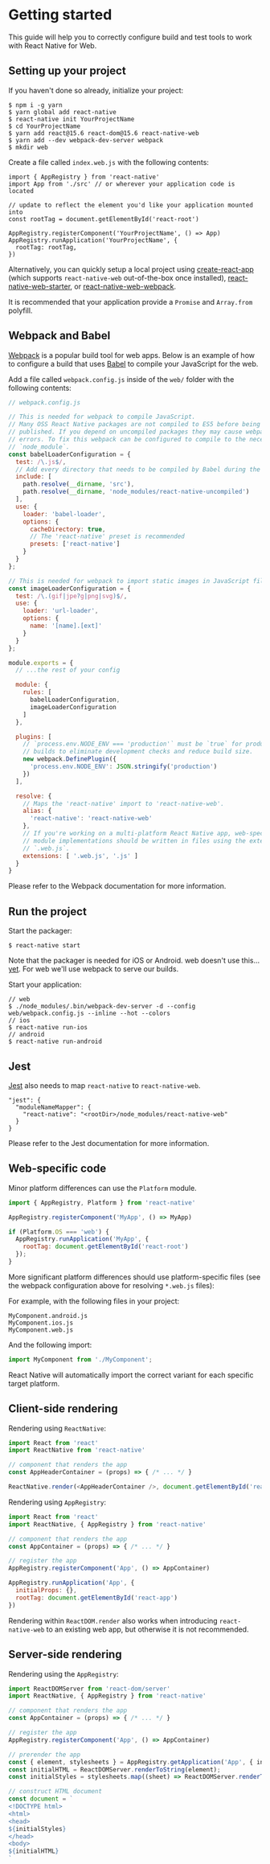 # Getting started

This guide will help you to correctly configure build and test tools to work
with React Native for Web.

## Setting up your project

If you haven't done so already, initialize your project:

```
$ npm i -g yarn
$ yarn global add react-native
$ react-native init YourProjectName
$ cd YourProjectName
$ yarn add react@15.6 react-dom@15.6 react-native-web
$ yarn add --dev webpack-dev-server webpack
$ mkdir web
```

Create a file called `index.web.js` with the following contents:

```
import { AppRegistry } from 'react-native'
import App from './src' // or wherever your application code is located

// update to reflect the element you'd like your application mounted into
const rootTag = document.getElementById('react-root')

AppRegistry.registerComponent('YourProjectName', () => App)
AppRegistry.runApplication('YourProjectName', {
  rootTag: rootTag,
})
```

Alternatively, you can quickly setup a local project using
[create-react-app](https://github.com/facebookincubator/create-react-app)
(which supports `react-native-web` out-of-the-box once installed),
[react-native-web-starter](https://github.com/grabcode/react-native-web-starter),
or [react-native-web-webpack](https://github.com/ndbroadbent/react-native-web-webpack).

It is recommended that your application provide a `Promise` and `Array.from`
polyfill.

## Webpack and Babel

[Webpack](https://webpack.js.org) is a popular build tool for web apps. Below is an
example of how to configure a build that uses [Babel](https://babeljs.io/) to
compile your JavaScript for the web.

Add a file called `webpack.config.js` inside of the `web/` folder with the following contents:

```js
// webpack.config.js

// This is needed for webpack to compile JavaScript.
// Many OSS React Native packages are not compiled to ES5 before being
// published. If you depend on uncompiled packages they may cause webpack build
// errors. To fix this webpack can be configured to compile to the necessary
// `node_module`.
const babelLoaderConfiguration = {
  test: /\.js$/,
  // Add every directory that needs to be compiled by Babel during the build
  include: [
    path.resolve(__dirname, 'src'),
    path.resolve(__dirname, 'node_modules/react-native-uncompiled')
  ],
  use: {
    loader: 'babel-loader',
    options: {
      cacheDirectory: true,
      // The 'react-native' preset is recommended
      presets: ['react-native']
    }
  }
};

// This is needed for webpack to import static images in JavaScript files
const imageLoaderConfiguration = {
  test: /\.(gif|jpe?g|png|svg)$/,
  use: {
    loader: 'url-loader',
    options: {
      name: '[name].[ext]'
    }
  }
};

module.exports = {
  // ...the rest of your config

  module: {
    rules: [
      babelLoaderConfiguration,
      imageLoaderConfiguration
    ]
  },

  plugins: [
    // `process.env.NODE_ENV === 'production'` must be `true` for production
    // builds to eliminate development checks and reduce build size.
    new webpack.DefinePlugin({
      'process.env.NODE_ENV': JSON.stringify('production')
    })
  ],

  resolve: {
    // Maps the 'react-native' import to 'react-native-web'.
    alias: {
      'react-native': 'react-native-web'
    },
    // If you're working on a multi-platform React Native app, web-specific
    // module implementations should be written in files using the extension
    // `.web.js`.
    extensions: [ '.web.js', '.js' ]
  }
}
```

Please refer to the Webpack documentation for more information.

## Run the project

Start the packager:

```
$ react-native start
```

Note that the packager is needed for iOS or Android. web doesn't use this... [yet](https://github.com/callstack-io/haul/issues/132). For web we'll use webpack to serve our builds.

Start your application:

```
// web
$ ./node_modules/.bin/webpack-dev-server -d --config web/webpack.config.js --inline --hot --colors
// ios
$ react-native run-ios
// android
$ react-native run-android
```

## Jest

[Jest](https://facebook.github.io/jest/) also needs to map `react-native` to `react-native-web`.

```
"jest": {
  "moduleNameMapper": {
    "react-native": "<rootDir>/node_modules/react-native-web"
  }
}
```

Please refer to the Jest documentation for more information.

## Web-specific code

Minor platform differences can use the `Platform` module.

```js
import { AppRegistry, Platform } from 'react-native'

AppRegistry.registerComponent('MyApp', () => MyApp)

if (Platform.OS === 'web') {
  AppRegistry.runApplication('MyApp', {
    rootTag: document.getElementById('react-root')
  });
}
```

More significant platform differences should use platform-specific files (see
the webpack configuration above for resolving `*.web.js` files):

For example, with the following files in your project:

```
MyComponent.android.js
MyComponent.ios.js
MyComponent.web.js
```

And the following import:

```js
import MyComponent from './MyComponent';
```

React Native will automatically import the correct variant for each specific
target platform.

## Client-side rendering

Rendering using `ReactNative`:

```js
import React from 'react'
import ReactNative from 'react-native'

// component that renders the app
const AppHeaderContainer = (props) => { /* ... */ }

ReactNative.render(<AppHeaderContainer />, document.getElementById('react-app-header'))
```

Rendering using `AppRegistry`:

```js
import React from 'react'
import ReactNative, { AppRegistry } from 'react-native'

// component that renders the app
const AppContainer = (props) => { /* ... */ }

// register the app
AppRegistry.registerComponent('App', () => AppContainer)

AppRegistry.runApplication('App', {
  initialProps: {},
  rootTag: document.getElementById('react-app')
})
```

Rendering within `ReactDOM.render` also works when introducing
`react-native-web` to an existing web app, but otherwise it is not recommended.

## Server-side rendering

Rendering using the `AppRegistry`:

```js
import ReactDOMServer from 'react-dom/server'
import ReactNative, { AppRegistry } from 'react-native'

// component that renders the app
const AppContainer = (props) => { /* ... */ }

// register the app
AppRegistry.registerComponent('App', () => AppContainer)

// prerender the app
const { element, stylesheets } = AppRegistry.getApplication('App', { initialProps });
const initialHTML = ReactDOMServer.renderToString(element);
const initialStyles = stylesheets.map((sheet) => ReactDOMServer.renderToStaticMarkup(sheet)).join('\n');

// construct HTML document
const document = `
<!DOCTYPE html>
<html>
<head>
${initialStyles}
</head>
<body>
${initialHTML}
`
```

